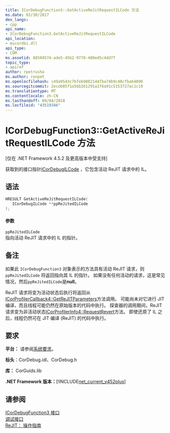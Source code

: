 ```yaml
---
title: ICorDebugFunction3::GetActiveReJitRequestILCode 方法
ms.date: 03/30/2017
dev_langs:
- cpp
api_name:
- ICorDebugFunction3.GetActiveReJitRequestILCode
api_location:
- mscordbi.dll
api_type:
- COM
ms.assetid: 88584574-ade5-45b2-9778-489ed5c4dd7f
topic_type:
- apiref
author: rpetrusha
ms.author: ronpet
ms.openlocfilehash: c49a9543c7bfeb9882144fba74b9c48cfba64890
ms.sourcegitcommit: 2eceb05f1a5bb261291a1f6a91c5153727ac1c19
ms.translationtype: MT
ms.contentlocale: zh-CN
ms.lasthandoff: 09/04/2018
ms.locfileid: "43519346"
---
```

# <a name="icordebugfunction3getactiverejitrequestilcode-method"></a>ICorDebugFunction3::GetActiveReJitRequestILCode 方法
[仅在 .NET Framework 4.5.2 及更高版本中受支持]  
  
 获取到的接口指针[ICorDebugILCode](../../../../docs/framework/unmanaged-api/debugging/icordebugilcode-interface.md) ，它包含活动 ReJIT 请求中的 IL。  
  
## <a name="syntax"></a>语法  
  
```cpp
HRESULT GetActiveReJitRequestILCode(  
   ICorDebugILCode **ppReJitedILCode  
);  
```  
  
#### <a name="parameters"></a>参数  
 `ppReJitedILCode`  
 指向活动 ReJIT 请求中的 IL 的指针。  
  
## <a name="remarks"></a>备注  
 如果此 `ICorDebugFunction3` 对象表示的方法具有活动 ReJIT 请求，则 `ppReJitedILCode` 将返回指向其 IL 的指针。 如果没有任何活动的请求，这是常见情况，然后`ppReJitedILCode`是**null**。  
  
 ReJIT 请求将变为活动状态后执行将返回从[ICorProfilerCallback4::GetReJITParameters](../../../../docs/framework/unmanaged-api/profiling/icorprofilercallback4-getrejitparameters-method.md)方法调用。 可能尚未对它进行 JIT 编译，而且线程可能仍然在原始版本的代码中执行。 探查器的调用期间，ReJIT 请求变为非活动状态[ICorProfilerInfo4::RequestRevert](../../../../docs/framework/unmanaged-api/profiling/icorprofilerinfo4-requestrevert-method.md)方法。 即使还原了 IL 之后，线程仍然可在 JIT 编译 (ReJIT) 的代码中执行。  
  
## <a name="requirements"></a>要求  
 **平台：** 请参阅[系统要求](../../../../docs/framework/get-started/system-requirements.md)。  
  
 **标头**：CorDebug.idl、CorDebug.h  
  
 **库：** CorGuids.lib  
  
 **.NET Framework 版本：**[!INCLUDE[net_current_v452plus](../../../../includes/net-current-v452plus-md.md)]  
  
## <a name="see-also"></a>请参阅  
 [ICorDebugFunction3 接口](../../../../docs/framework/unmanaged-api/debugging/icordebugfunction3-interface.md)  
 [调试接口](../../../../docs/framework/unmanaged-api/debugging/debugging-interfaces.md)  
 [ReJIT： 操作指南](https://blogs.msdn.com/b/davbr/archive/2011/10/12/rejit-a-how-to-guide.aspx)
